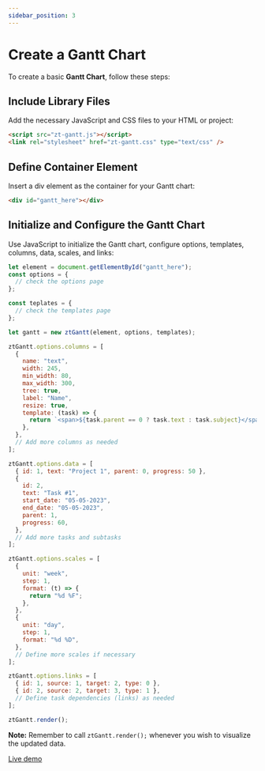 ```yaml
---
sidebar_position: 3
---
```


# Create a Gantt Chart

To create a basic **Gantt Chart**, follow these steps:

## Include Library Files

Add the necessary JavaScript and CSS files to your HTML or project:

```html title="1. Include Library Files"
<script src="zt-gantt.js"></script>
<link rel="stylesheet" href="zt-gantt.css" type="text/css" />
```

## Define Container Element

Insert a div element as the container for your Gantt chart:

```html title="2. Insert the element"
<div id="gantt_here"></div>
```

## Initialize and Configure the Gantt Chart

Use JavaScript to initialize the Gantt chart, configure options, templates, columns, data, scales, and links:

```js title="3. Invoke the Gantt Chart Library"
let element = document.getElementById("gantt_here");
const options = {
  // check the options page
};

const teplates = {
  // check the templates page
};

let gantt = new ztGantt(element, options, templates);

ztGantt.options.columns = [
  {
    name: "text",
    width: 245,
    min_width: 80,
    max_width: 300,
    tree: true,
    label: "Name",
    resize: true,
    template: (task) => {
      return `<span>${task.parent == 0 ? task.text : task.subject}</span>`;
    },
  },
  // Add more columns as needed
];

ztGantt.options.data = [
  { id: 1, text: "Project 1", parent: 0, progress: 50 },
  {
    id: 2,
    text: "Task #1",
    start_date: "05-05-2023",
    end_date: "05-05-2023",
    parent: 1,
    progress: 60,
  },
  // Add more tasks and subtasks
];

ztGantt.options.scales = [
  {
    unit: "week",
    step: 1,
    format: (t) => {
      return "%d %F";
    },
  },
  {
    unit: "day",
    step: 1,
    format: "%d %D",
  },
  // Define more scales if necessary
];

ztGantt.options.links = [
  { id: 1, source: 1, target: 2, type: 0 },
  { id: 2, source: 2, target: 3, type: 1 },
  // Define task dependencies (links) as needed
];

ztGantt.render();
```

**Note:** Remember to call `ztGantt.render();` whenever you wish to visualize the updated data.

[Live demo](https://zehntech.github.io/zt-gantt/)
